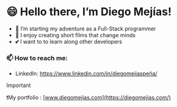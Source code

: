 #  😄  Hello there, I’m Diego Mejías! 
- 🐤 I’m starting my adventure as a Full-Stack programmer
- 🎥 I enjoy creating short films that change minds 
- 💕 I want to to learn along other developers
### 📫 How to reach me:
- LinkedIn: https://www.linkedin.com/in/diegomejiaspeña/

>[!IMPORTANT]
> ❗My portfolio : [www.diegomejias.com](https://diegomejias.com/)
